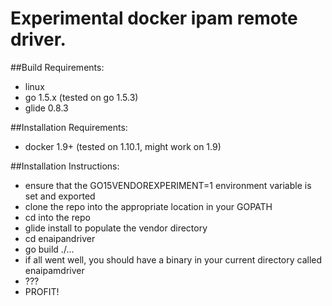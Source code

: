 # Experimental docker ipam remote driver.

##Build Requirements:
- linux
- go 1.5.x (tested on go 1.5.3)
- glide 0.8.3

##Installation Requirements:
- docker 1.9+ (tested on 1.10.1, might work on 1.9)

##Installation Instructions:
- ensure that the GO15VENDOREXPERIMENT=1 environment variable is set  and exported
- clone the repo into the appropriate location in your GOPATH
- cd into the repo
- glide install to populate the vendor directory
- cd enaipandriver
- go build ./...
- if all went well, you should have a binary in your current directory  called enaipamdriver
- ???
- PROFIT!
